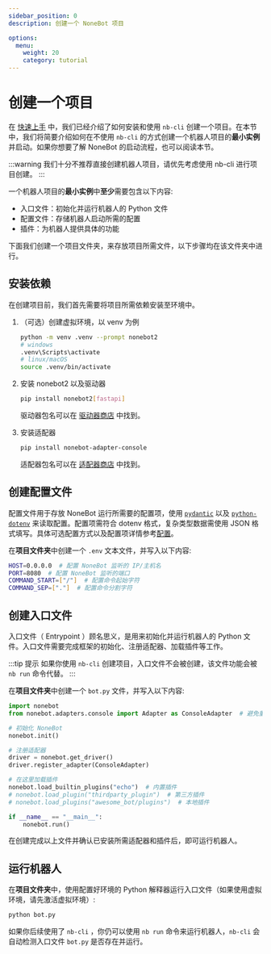 ```yaml
---
sidebar_position: 0
description: 创建一个 NoneBot 项目

options:
  menu:
    weight: 20
    category: tutorial
---
```


# 创建一个项目

在 [快速上手](./quick-start.mdx) 中，我们已经介绍了如何安装和使用 `nb-cli` 创建一个项目。在本节中，我们将简要介绍如何在不使用 `nb-cli` 的方式创建一个机器人项目的**最小实例**并启动。如果你想要了解 NoneBot 的启动流程，也可以阅读本节。

:::warning
我们十分不推荐直接创建机器人项目，请优先考虑使用 nb-cli 进行项目创建。
:::

一个机器人项目的**最小实例**中**至少**需要包含以下内容:

- 入口文件：初始化并运行机器人的 Python 文件
- 配置文件：存储机器人启动所需的配置
- 插件：为机器人提供具体的功能

下面我们创建一个项目文件夹，来存放项目所需文件，以下步骤均在该文件夹中进行。

## 安装依赖

在创建项目前，我们首先需要将项目所需依赖安装至环境中。

1. （可选）创建虚拟环境，以 venv 为例

   ```bash
   python -m venv .venv --prompt nonebot2
   # windows
   .venv\Scripts\activate
   # linux/macOS
   source .venv/bin/activate
   ```

2. 安装 nonebot2 以及驱动器

   ```bash
   pip install nonebot2[fastapi]
   ```

   驱动器包名可以在 [驱动器商店](/store) 中找到。

3. 安装适配器

   ```bash
   pip install nonebot-adapter-console
   ```

   适配器包名可以在 [适配器商店](/store) 中找到。

## 创建配置文件

配置文件用于存放 NoneBot 运行所需要的配置项，使用 [`pydantic`](https://pydantic-docs.helpmanual.io/) 以及 [`python-dotenv`](https://saurabh-kumar.com/python-dotenv/) 来读取配置。配置项需符合 dotenv 格式，复杂类型数据需使用 JSON 格式填写。具体可选配置方式以及配置项详情参考[配置](../appendices/config.md)。

在**项目文件夹**中创建一个 `.env` 文本文件，并写入以下内容:

```bash title=.env
HOST=0.0.0.0  # 配置 NoneBot 监听的 IP/主机名
PORT=8080  # 配置 NoneBot 监听的端口
COMMAND_START=["/"]  # 配置命令起始字符
COMMAND_SEP=["."]  # 配置命令分割字符
```

## 创建入口文件

入口文件（ Entrypoint ）顾名思义，是用来初始化并运行机器人的 Python 文件。入口文件需要完成框架的初始化、注册适配器、加载插件等工作。

:::tip 提示
如果你使用 `nb-cli` 创建项目，入口文件不会被创建，该文件功能会被 `nb run` 命令代替。
:::

在**项目文件夹**中创建一个 `bot.py` 文件，并写入以下内容:

```python title=bot.py
import nonebot
from nonebot.adapters.console import Adapter as ConsoleAdapter  # 避免重复命名

# 初始化 NoneBot
nonebot.init()

# 注册适配器
driver = nonebot.get_driver()
driver.register_adapter(ConsoleAdapter)

# 在这里加载插件
nonebot.load_builtin_plugins("echo")  # 内置插件
# nonebot.load_plugin("thirdparty_plugin")  # 第三方插件
# nonebot.load_plugins("awesome_bot/plugins")  # 本地插件

if __name__ == "__main__":
    nonebot.run()
```

在创建完成以上文件并确认已安装所需适配器和插件后，即可运行机器人。

## 运行机器人

在**项目文件夹**中，使用配置好环境的 Python 解释器运行入口文件（如果使用虚拟环境，请先激活虚拟环境）:

```bash
python bot.py
```

如果你后续使用了 `nb-cli` ，你仍可以使用 `nb run` 命令来运行机器人，`nb-cli` 会自动检测入口文件 `bot.py` 是否存在并运行。
